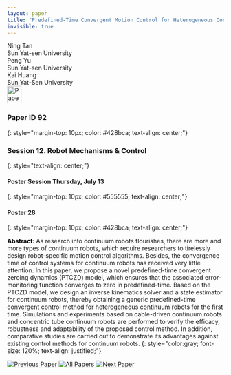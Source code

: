 ```yaml
---
layout: paper
title: "Predefined-Time Convergent Motion Control for Heterogeneous Continuum Robots"
invisible: true
---
```

<div class="paper-authors">
<div class="paper-author-box">
    <div class="paper-author-name">Ning Tan</div>
    <div class="paper-author-uni">Sun Yat-sen University</div>
</div>
<div class="paper-author-box">
    <div class="paper-author-name">Peng Yu</div>
    <div class="paper-author-uni">Sun Yat-sen University</div>
</div>
<div class="paper-author-box">
    <div class="paper-author-name">Kai Huang</div>
    <div class="paper-author-uni">Sun Yat-Sen University</div>
</div>

</div><div class="paper-pdf">
<div> <a href="http://www.roboticsproceedings.org/rss19/p092.pdf"><img src="{{ site.baseurl }}/images/paper_link.png" alt="Paper Website" width = "33"  height = "40"/></a> </div>
</div>

### Paper ID 92
{: style="margin-top: 10px; color: #428bca; text-align: center;"}

### Session 12. Robot Mechanisms & Control
{: style="text-align: center;"}

#### Poster Session Thursday, July 13
{: style="margin-top: 10px; color: #555555; text-align: center;"}

#### Poster 28
{: style="margin-top: 10px; color: #428bca; text-align: center;"}

<b style="color: black;">Abstract: </b>As research into continuum robots flourishes, there are more and more types of continuum robots, which require researchers to tirelessly design robot-specific motion control algorithms. Besides, the convergence time of control systems for continuum robots has received very little attention. In this paper, we propose a novel predefined-time convergent zeroing dynamics (PTCZD) model, which ensures that the associated error-monitoring function converges to zero in predefined-time. Based on the PTCZD model, we design an inverse kinematics solver and a state estimator for continuum robots, thereby obtaining a generic predefined-time convergent control method for heterogeneous continuum robots for the first time. Simulations and experiments based on cable-driven continuum robots and concentric tube continuum robots are performed to verify the efficacy, robustness and adaptability of the proposed control method. In addition, comparative studies are carried out to demonstrate its advantages against existing control methods for continuum robots.
{: style="color:gray; font-size: 120%; text-align: justified;"}


<div class="paper-menu">
<a href="{{ site.baseurl }}/program/papers/091/"> <img src="{{ site.baseurl }}/images/previous_paper_icon.png" alt="Previous Paper" title="Previous Paper"/> </a>
<a href="{{ site.baseurl }}/program/papers"><img src="{{ site.baseurl }}/images/overview_icon.png" alt="All Papers" title="All Papers"/> </a>
<a href="{{ site.baseurl }}/program/papers/093/"> <img src="{{ site.baseurl }}/images/next_paper_icon.png" alt="Next Paper" title="Next Paper"/> </a>

</div>
